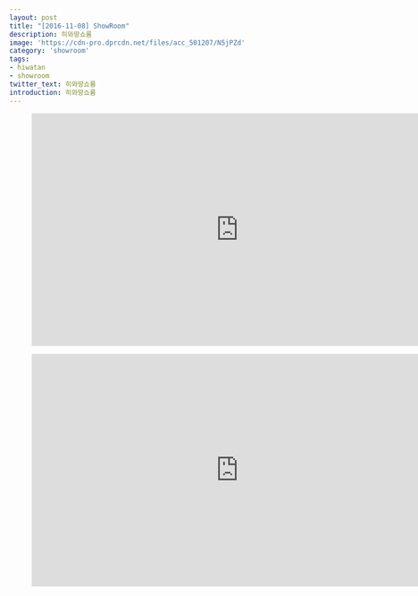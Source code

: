```yaml
---
layout: post
title: "[2016-11-08] ShowRoom"
description: 히와땅쇼룸
image: 'https://cdn-pro.dprcdn.net/files/acc_501207/N5jPZd'
category: 'showroom'
tags:
- hiwatan
- showroom
twitter_text: 히와땅쇼룸
introduction: 히와땅쇼룸
---
```

<figure class="video_container">
<iframe width="740" height="416" src="https://serviceapi.nmv.naver.com/flash/convertIframeTag.nhn?vid=7743305A017FFFF660A0C5A970AE9C2D1390&outKey=V12431a064d737ca2cbd20298bd90fa246e426c246c273e8620100298bd90fa246e42" frameborder="no" scrolling="no" webkitallowfullscreen mozallowfullscreen allowfullscreen></iframe>
</figure>

<figure class="video_container">
<iframe width="740" height="416" src="https://serviceapi.nmv.naver.com/flash/convertIframeTag.nhn?vid=F160016E51847B975423A4CC8986749785A5&outKey=V124d360e31cfaf98352797b889ef6b9e7f1bc1c0d06a4d04804797b889ef6b9e7f1b" frameborder="no" scrolling="no" webkitallowfullscreen mozallowfullscreen allowfullscreen></iframe>
</figure>
